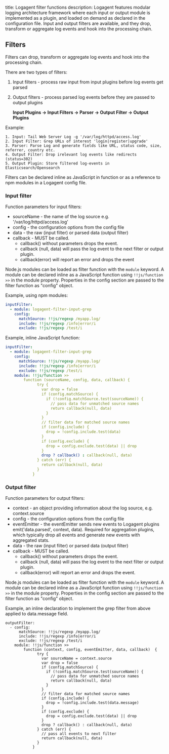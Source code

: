 title: Logagent filter functions
description: Logagent features modular logging architecture framework where each input or output module is implemented as a plugin, and loaded on demand as declared in the configuration file. Input and output filters are available, and they drop, transform or aggregate log events and hook into the processing chain. 

## Filters

Filters can drop, transform or aggregate log events and hook into the processing chain. 

There are two types of filters:

1. Input filters - process raw input from input plugins before log events get parsed
2. Output filters - process parsed log events before they are passed to output plugins


   __Input Plugins -> **Input Filters** -> Parser -> **Output Filter** -> Output Plugins__


Example: 
```
1. Input: Tail Web Server Log -g '/var/log/httpd/access.log'
2. Input Filter: Grep URLs of interest 'login|register|upgrade'   
3. Parser: Parse Log and generate fields like URL, status code, size, referrer, country etc.
4. Output Filter: Drop irelevant log events like redirects (status=302)
5. Output Plugin: Store filtered log-events in Elasticsearch/Opensearch
```

Filters can be declared inline as JavaScript in function or as a reference to npm modules in a Logagent config file. 

### Input filter

Function parameters for input filters:

- sourceName - the name of the log source e.g. '/var/log/httpd/access.log'
- config - the configuration options from the config file 
- data - the raw (input filter) or parsed data (output filter)
- callback - MUST be called. 
  - callback() without parameters drops the event. 
  - callback (null, data) will pass the log event to the next filter or output plugin. 
  - callback(error) will report an error and drops the event

Node.js modules can be loaded as filter function with the ```module``` keyword.
A module can be declared inline as a JavaScript function using ```!!js/function >>``` in the module property. Properties in the config section are passed to the filter function as "config" object.

Example, using npm modules: 
```yaml
inputFilter:
  - module: logagent-filter-input-grep
    config:
      matchSource: !!js/regexp /myapp.log/
      include: !!js/regexp /info|error/i
      exclude: !!js/regexp /test/i
```

Example, inline JavaScript function:

```yaml
inputFilter:
  - module: logagent-filter-input-grep
    config:
      matchSource: !!js/regexp /myapp.log/
      include: !!js/regexp /info|error/i
      exclude: !!js/regexp /test/i
    module: !!js/function >> 
        function (sourceName, config, data, callback) {
              try {
                var drop = false
                if (config.matchSource) {
                  if (!config.matchSource.test(sourceName)) {
                    // pass data for unmatched source names
                    return callback(null, data)
                  }
                }
                // filter data for matched source names
                if (config.include) {
                  drop = !config.include.test(data)
                }
                if (config.exclude) {
                  drop = config.exclude.test(data) || drop
                }
                drop ? callback() : callback(null, data)
              } catch (err) {
                return callback(null, data)
              }
            }
```

### Output filter

Function parameters for output filters:

- context - an object providing information about the log source, e.g. context.source 
- config - the configuration options from the config file
- eventEmitter - the eventEmitter sends new events to Logagent plugins emit('data.parsed', context, data). Required for aggregation plugins, which typically drop all events and generate new events with aggregated stats. 
- data - the raw (input filter) or parsed data (output filter)
- callback - MUST be called. 
  - callback() without parameters drops the event. 
  - callback (null, data) will pass the log event to the next filter or output plugin. 
  - callback(error) will report an error and drops the event.

Node.js modules can be loaded as filter function with the ```module``` keyword.
A module can be declared inline as a JavaScript function using ```!!js/function >>``` in the module property. Properties in the config section are passed to the filter function as "config" object.

Example, an inline declaration to implement the grep filter from above applied to data.message field. 

```
outputFilter:
  - config:
      matchSource: !!js/regexp /myapp.log/
      include: !!js/regexp /info|error/i
      exclude: !!js/regexp /test/i
    module: !!js/function >> 
        function (context, config, eventEmitter, data, callback)  {
              try {
                var sourceName = context.source
                var drop = false
                if (config.matchSource) {
                  if (!config.matchSource.test(sourceName)) {
                    // pass data for unmatched source names
                    return callback(null, data)
                  }
                }
                // filter data for matched source names
                if (config.include) {
                  drop = !config.include.test(data.message)
                }
                if (config.exclude) {
                  drop = config.exclude.test(data) || drop
                }
                drop ? callback() : callback(null, data)
              } catch (err) {
                // pass all events to next filter
                return callback(null, data)
              }
            }
```
